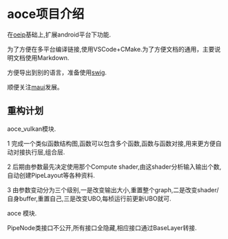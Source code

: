 # aoce项目介绍

在[oeip](https://github.com/xxxzhou/oeip)基础上,扩展android平台下功能.

为了方便在多平台编译链接,使用VSCode+CMake.为了方便文档的通用，主要说明文档使用Markdown.

方便导出到别的语言，准备使用[swig](https://www.cnblogs.com/xuruilong100/tag/SWIG%203%20%E4%B8%AD%E6%96%87%E6%89%8B%E5%86%8C/).

顺便关注[maui](https://github.com/dotnet/maui/blob/main/README.md)发展。

## 重构计划

aoce_vulkan模块.

1 完成一个类似函数结构图,函数可以包含多个函数,函数与函数对接,用来更方便自动对接执行层,组合层.

2 后期由参数最先决定使用那个Compute shader,由这shader分析输入输出个数,自动创建PipeLayout等各种资料.

3 由参数变动分为三个级别,一是改变输出大小,重置整个graph,二是改变shader/自身buffer,重置自己,三是改变UBO,每桢运行前更新UBO就可.

aoce 模块.

PipeNode类接口不公开,所有接口全隐藏,相应接口通过BaseLayer转接.
